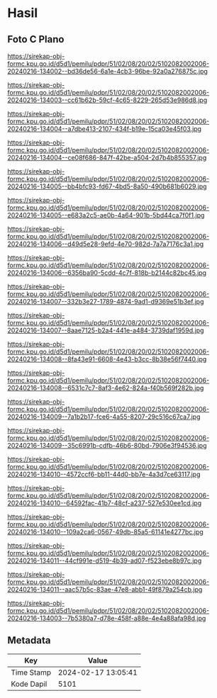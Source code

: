 # Hasil

## Foto C Plano

https://sirekap-obj-formc.kpu.go.id/d5d1/pemilu/pdpr/51/02/08/20/02/5102082002006-20240216-134002--bd36de56-6a1e-4cb3-96be-92a0a276875c.jpg

https://sirekap-obj-formc.kpu.go.id/d5d1/pemilu/pdpr/51/02/08/20/02/5102082002006-20240216-134003--cc61b62b-59cf-4c65-8229-265d53e986d8.jpg

https://sirekap-obj-formc.kpu.go.id/d5d1/pemilu/pdpr/51/02/08/20/02/5102082002006-20240216-134004--a7dbe413-2107-434f-b19e-15ca03e45f03.jpg

https://sirekap-obj-formc.kpu.go.id/d5d1/pemilu/pdpr/51/02/08/20/02/5102082002006-20240216-134004--ce08f686-847f-42be-a504-2d7b4b855357.jpg

https://sirekap-obj-formc.kpu.go.id/d5d1/pemilu/pdpr/51/02/08/20/02/5102082002006-20240216-134005--bb4bfc93-fd67-4bd5-8a50-490b681b6029.jpg

https://sirekap-obj-formc.kpu.go.id/d5d1/pemilu/pdpr/51/02/08/20/02/5102082002006-20240216-134005--e683a2c5-ae0b-4a64-901b-5bd44ca7f0f1.jpg

https://sirekap-obj-formc.kpu.go.id/d5d1/pemilu/pdpr/51/02/08/20/02/5102082002006-20240216-134006--d49d5e28-9efd-4e70-982d-7a7a7176c3a1.jpg

https://sirekap-obj-formc.kpu.go.id/d5d1/pemilu/pdpr/51/02/08/20/02/5102082002006-20240216-134006--6356ba90-5cdd-4c7f-818b-b2144c82bc45.jpg

https://sirekap-obj-formc.kpu.go.id/d5d1/pemilu/pdpr/51/02/08/20/02/5102082002006-20240216-134007--332b3e27-1789-4874-9ad1-d9369e51b3ef.jpg

https://sirekap-obj-formc.kpu.go.id/d5d1/pemilu/pdpr/51/02/08/20/02/5102082002006-20240216-134007--8aae7125-b2a4-441e-a484-3739daf1959d.jpg

https://sirekap-obj-formc.kpu.go.id/d5d1/pemilu/pdpr/51/02/08/20/02/5102082002006-20240216-134008--8fa43e91-6608-4e43-b3cc-8b38e56f7440.jpg

https://sirekap-obj-formc.kpu.go.id/d5d1/pemilu/pdpr/51/02/08/20/02/5102082002006-20240216-134008--6531c7c7-8af3-4e62-824a-f40b569f282b.jpg

https://sirekap-obj-formc.kpu.go.id/d5d1/pemilu/pdpr/51/02/08/20/02/5102082002006-20240216-134009--7a1b2b17-fce6-4a55-8207-29c516c67ca7.jpg

https://sirekap-obj-formc.kpu.go.id/d5d1/pemilu/pdpr/51/02/08/20/02/5102082002006-20240216-134009--35c6991b-cdfb-46b6-80bd-7906e3f94536.jpg

https://sirekap-obj-formc.kpu.go.id/d5d1/pemilu/pdpr/51/02/08/20/02/5102082002006-20240216-134010--4572ccf6-bb11-44d0-bb7e-4a3d7ce63117.jpg

https://sirekap-obj-formc.kpu.go.id/d5d1/pemilu/pdpr/51/02/08/20/02/5102082002006-20240216-134010--64592fac-41b7-48cf-a237-527e530ee1cd.jpg

https://sirekap-obj-formc.kpu.go.id/d5d1/pemilu/pdpr/51/02/08/20/02/5102082002006-20240216-134010--109a2ca6-0567-49db-85a5-61141e4277bc.jpg

https://sirekap-obj-formc.kpu.go.id/d5d1/pemilu/pdpr/51/02/08/20/02/5102082002006-20240216-134011--44cf991e-d519-4b39-ad07-f523ebe8b97c.jpg

https://sirekap-obj-formc.kpu.go.id/d5d1/pemilu/pdpr/51/02/08/20/02/5102082002006-20240216-134011--aac57b5c-83ae-47e8-abb1-49f879a254cb.jpg

https://sirekap-obj-formc.kpu.go.id/d5d1/pemilu/pdpr/51/02/08/20/02/5102082002006-20240216-134003--7b5380a7-d78e-458f-a88e-4e4a88afa98d.jpg


## Metadata

| Key        | Value               |
| ---------- | ------------------- |
| Time Stamp | 2024-02-17 13:05:41 |
| Kode Dapil | 5101                |



